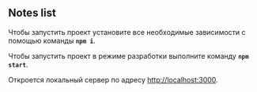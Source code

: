## Notes list

Чтобы запустить проект установите все необходимые зависимости с помощью команды **`npm i`**.  

Чтобы запустить проект в режиме разработки выполните команду **`npm start`**.  

Откроется локальный сервер по адресу [http://localhost:3000](http://localhost:3000).